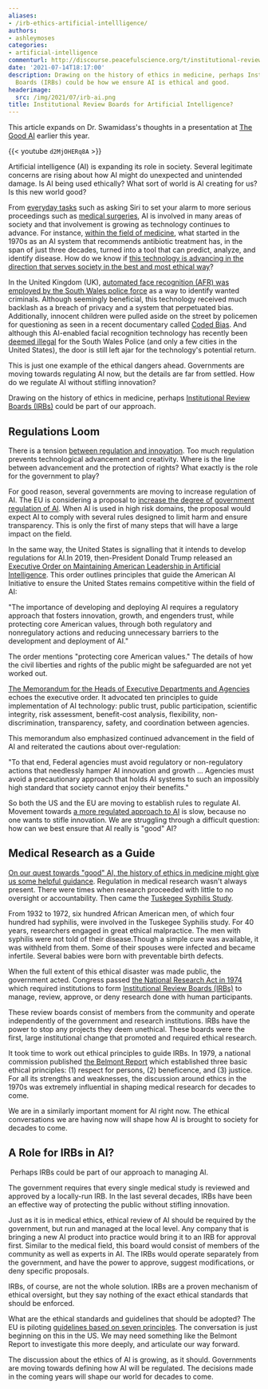 ```yaml
---
aliases:
- /irb-ethics-artificial-intellligence/
authors:
- ashleymoses
categories:
- artificial-intelligence
commenturl: http://discourse.peacefulscience.org/t/institutional-review-boards-for-artificial-intelligence/13975
date: '2021-07-14T18:17:00'
description: Drawing on the history of ethics in medicine, perhaps Institutional Review
  Boards (IRBs) could be how we ensure AI is ethical and good.
headerimage:
  src: /img/2021/07/irb-ai.png
title: Institutional Review Boards for Artificial Intelligence?
---
```


This article expands on Dr. Swamidass's thoughts in a presentation at [The Good AI](https://www.goodai.com/) earlier this year.

{{< youtube `d2MjOHERq8A` >}}

Artificial intelligence (AI) is expanding its role in society. Several legitimate concerns are rising about how AI might do unexpected and unintended damage. Is AI being used ethically? What sort of world is AI creating for us? Is this new world good? 

From [everyday tasks](https://www.forbes.com/sites/bernardmarr/2019/12/16/the-10-best-examples-of-how-ai-is-already-used-in-our-everyday-life/?sh=7c6679f61171) such as asking Siri to set your alarm to more serious proceedings such as [medical surgeries](https://www.imperial.ac.uk/news/200673/application-artificial-intelligence-ai-surgery/#:~:text=Owing%20to%20recent%20advances%20in,precision%20medicine%2C%20and%20drug%20discovery.), AI is involved in many areas of society and that involvement is growing as technology continues to advance. For instance, [within the field of medicine](https://reader.elsevier.com/reader/sd/pii/S0016510720344667?token=5D77E08BC907F587E7FFCC2994EA59D1BF3EC70CB2C563167B7A7F582E244377288ECE31DAC74D8C118772A7428CBF3F), what started in the 1970s as an AI system that recommends antibiotic treatment has, in the span of just three decades, turned into a tool that can predict, analyze, and identify disease. How do we know if [this technology is advancing in the direction that serves society in the best and most ethical way](https://news.harvard.edu/gazette/story/2020/10/ethical-concerns-mount-as-ai-takes-bigger-decision-making-role/#:~:text=AI%20presents%20three%20major%20areas,political%20implications%20of%20new%20technologies.)? 

In the United Kingdom (UK), [automated face recognition (AFR) was employed by the South Wales police force](https://afr.south-wales.police.uk/) as a way to identify wanted criminals. Although seemingly beneficial, this technology received much backlash as a breach of privacy and a system that perpetuated bias. Additionally, innocent children were pulled aside on the street by policemen for questioning as seen in a recent documentary called [Coded Bias](https://www.pbs.org/independentlens/films/coded-bias/). And although this AI-enabled facial recognition technology has recently been [deemed illegal](https://www.newscientist.com/article/2251508-is-police-use-of-face-recognition-now-illegal-in-the-uk/) for the South Wales Police (and only a few cities in the United States), the door is still left ajar for the technology's potential return. 

This is just one example of the ethical dangers ahead. Governments are moving towards regulating AI now, but the details are far from settled. How do we regulate AI without stifling innovation? 

Drawing on the history of ethics in medicine, perhaps [Institutional Review Boards (IRBs)](https://www.fda.gov/regulatory-information/search-fda-guidance-documents/institutional-review-boards-frequently-asked-questions) could be part of our approach.

## Regulations Loom

There is a tension [between regulation and innovation](https://www.uschamber.com/series/above-the-fold/when-it-comes-tech-it-s-regulation-vs-innovation). Too much regulation prevents technological advancement and creativity. Where is the line between advancement and the protection of rights? What exactly is the role for the government to play?

For good reason, several governments are moving to increase regulation of AI. The EU is considering a proposal to [increase the degree of government regulation of AI](https://www.brookings.edu/blog/techtank/2021/05/04/machines-learn-that-brussels-writes-the-rules-the-eus-new-ai-regulation/). When AI is used in high risk domains, the proposal would expect AI to comply with several rules designed to limit harm and ensure transparency. This is only the first of many steps that will have a large impact on the field.

In the same way, the United States is signalling that it intends to develop regulations for AI.In 2019, then-President Donald Trump released an [Executive Order on Maintaining American Leadership in Artificial Intelligence](https://www.federalregister.gov/documents/2019/02/14/2019-02544/maintaining-american-leadership-in-artificial-intelligence). This order outlines principles that guide the American AI Initiative to ensure the United States remains competitive within the field of AI: 

"The importance of developing and deploying AI requires a regulatory approach that fosters innovation, growth, and engenders trust, while protecting core American values, through both regulatory and nonregulatory actions and reducing unnecessary barriers to the development and deployment of AI."

The order mentions "protecting core American values." The details of how the civil liberties and rights of the public might be safeguarded are not yet worked out.

[The Memorandum for the Heads of Executive Departments and Agencies](https://www.whitehouse.gov/wp-content/uploads/2020/01/Draft-OMB-Memo-on-Regulation-of-AI-1-7-19.pdf) echoes the executive order. It advocated ten principles to guide implementation of AI technology: public trust, public participation, scientific integrity, risk assessment, benefit-cost analysis, flexibility, non-discrimination, transparency, safety, and coordination between agencies. 

This memorandum also emphasized continued advancement in the field of AI and reiterated the cautions about over-regulation:

"To that end, Federal agencies must avoid regulatory or non-regulatory actions that needlessly hamper AI innovation and growth ... Agencies must avoid a precautionary approach that holds AI systems to such an impossibly high standard that society cannot enjoy their benefits."

So both the US and the EU are moving to establish rules to regulate AI. Movement towards [a more regulated approach to AI](https://news.bloomberglaw.com/us-law-week/insight-ai-tech-in-2020-balancing-regulation-with-innovation) is slow, because no one wants to stifle innovation. We are struggling through a difficult question: how can we best ensure that AI really is "good" AI? 

## Medical Research as a Guide

[On our quest towards "good" AI, the history of ethics in medicine might give us some helpful guidance](https://www.youtube.com/watch?v=d2MjOHERq8A&t=21s). Regulation in medical research wasn't always present. There were times when research proceeded with little to no oversight or accountability. Then came the [Tuskegee Syphilis Study](https://www.cdc.gov/tuskegee/timeline.htm).

From 1932 to 1972, six hundred African American men, of which four hundred had syphilis, were involved in the Tuskegee Syphilis study. For 40 years, researchers engaged in great ethical malpractice. The men with syphilis were not told of their disease.Though a simple cure was available, it was withheld from them. Some of their spouses were infected and became infertile. Several babies were born with preventable birth defects. 

When the full extent of this ethical disaster was made public, the government acted. Congress passed [the National Research Act in 1974](https://www.govinfo.gov/content/pkg/STATUTE-88/pdf/STATUTE-88-Pg342.pdf) which required institutions to form [Institutional Review Boards (IRBs)](https://hrpo.wustl.edu/participants/institutional-review-board/) to manage, review, approve, or deny research done with human participants.

These review boards consist of members from the community and operate independently of the government and research institutions. IRBs have the power to stop any projects they deem unethical. These boards were the first, large institutional change that promoted and required ethical research. 

It took time to work out ethical principles to guide IRBs. In 1979, a national commission published [the Belmont Report](https://www.hhs.gov/ohrp/sites/default/files/the-belmont-report-508c_FINAL.pdf) which established three basic ethical principles: (1) respect for persons, (2) beneficence, and (3) justice. For all its strengths and weaknesses, the discussion around ethics in the 1970s was extremely influential in shaping medical research for decades to come.

We are in a similarly important moment for AI right now. The ethical conversations we are having now will shape how AI is brought to society for decades to come. 

## A Role for IRBs in AI?

 Perhaps IRBs could be part of our approach to managing AI.

The government requires that every single medical study is reviewed and approved by a locally-run IRB. In the last several decades, IRBs have been an effective way of protecting the public without stifling innovation.

Just as it is in medical ethics, ethical review of AI should be required by the government, but run and managed at the local level. Any company that is bringing a new AI product into practice would bring it to an IRB for approval first. Similar to the medical field, this board would consist of members of the community as well as experts in AI. The IRBs would operate separately from the government, and have the power to approve, suggest modifications, or deny specific proposals.

IRBs, of course, are not the whole solution. IRBs are a proven mechanism of ethical oversight, but they say nothing of the exact ethical standards that should be enforced.  

What are the ethical standards and guidelines that should be adopted? The EU is piloting [guidelines based on seven principles](https://digital-strategy.ec.europa.eu/en/library/ethics-guidelines-trustworthy-ai). The conversation is just beginning on this in the US. We may need something like the Belmont Report to investigate this more deeply, and articulate our way forward.

The discussion about the ethics of AI is growing, as it should. Governments are moving towards defining how AI will be regulated. The decisions made in the coming years will shape our world for decades to come.
